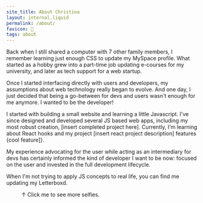 ```yaml
---
site_title: About Christina
layout: internal.liquid
permalink: /about/
favicon: 🔎
tags: about
---
```

<div class="abt-container col-12">

<div class="abt-text">

<p class="about">Back when I still shared a computer with 7 other family members, I remember learning just enough CSS to update my MySpace profile. What started as a hobby grew into a part-time job updating e-courses for my university, and later as tech support for a web startup. </p>
<p class="about"> Once I started interfacing directly with users and developers, my assumptions about web technology really began to evolve. And one day, I just decided that being a go-between for devs and users wasn't enough for me anymore. I wanted to be the developer! </p>
<p class="about">I started with building a small website and learning a little Javascript. I've since designed and developed several JS based web apps, including my most robust creation, [insert completed project here]. Currently, I'm learning about React hooks and my project [insert react project description] features {cool feature]}.</p>
<p class="about"> My experience advocating for the user while acting as an intermediary for devs has certainly informed the kind of developer I want to be now: focused on the user and invested in the full development lifecycle.</p>
<p class="about"> When I'm not trying to apply JS concepts to real life, you can find me updating my Letterboxd.</p>
</div>

<figure class="abt-fig col-">
<img class="abt-img" src="{{"/assets/images/profile-charcoal.png" | url}}" alt="">
<div class="abt-img-overlay"></div>
<figcaption>↑ Click me to see more selfies.</figcaption>
</figure>


</div>

